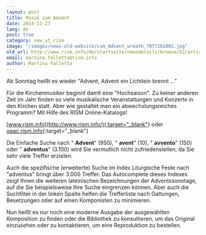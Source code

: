 ```yaml
---
layout: post
title: Musik zum Advent
date: 2014-11-27
lang: de
post: true
category: new_at_rism
image: "/images/news-old-website/csm_Advent_wreath_70f72b1002.jpg"
old_url: http://www.rism.info/de/startseite/newsdetails/browse/62/article/64/music-for-advent.html
email: martina.falletta@rism.info
author: Martina Falletta
---
```


Ab Sonntag heißt es wieder "Advent, Advent ein Lichtlein brennt ..."


Für die Kirchenmusiker beginnt damit eine "Hochsaison". Zu keiner anderen Zeit im Jahr finden so viele musikalische Veranstaltungen und Konzerte in den Kirchen statt. Aber wie gestaltet man ein abwechslungsreiches Programm? Mit Hilfe des RISM Online-Katalogs!


[www.rism.info](http://www.rism.info/){:target="_blank"} oder [opac.rism.info](http://opac.rism.info/){:target="_blank"}


Die Einfache Suche nach " **Advent**" (950), " **avent**" (10), " **avvento**" (150) oder " **adventus**" (3.100) wird Sie vermutlich nicht zufriedenstellen, da Sie sehr viele Treffer erzielen.

Auch die spezifische (erweiterte) Suche im Index Liturgische Feste nach "adventus" bringt über 3.000 Treffer. Das Autocomplete dieses Indexes zeigt Ihnen die weiteren lateinischen Bezeichnungen der Adventssonntage, auf die Sie beispielsweise Ihre Suche eingrenzen können. Aber auch die Suchfilter in der linken Spalte helfen die Trefferliste nach Gattungen, Besetzungen oder auf einen Komponisten zu minimieren.


Nun heißt es nur noch eine moderne Ausgabe der ausgewählten Komposition zu finden oder die Bibliothek zu konsultieren, um das Original einzusehen oder zu kontaktieren, um eine Reproduktion zu bestellen.
